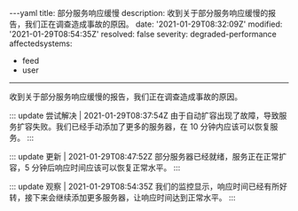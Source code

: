 ---yaml
title: 部分服务响应缓慢
description: 收到关于部分服务响应缓慢的报告，我们正在调查造成事故的原因。
date: '2021-01-29T08:32:09Z'
modified: '2021-01-29T08:54:35Z'
resolved: false
severity: degraded-performance
affectedsystems:
  - feed
  - user
---
收到关于部分服务响应缓慢的报告，我们正在调查造成事故的原因。

::: update 尝试解决 | 2021-01-29T08:37:54Z
由于自动扩容出现了故障，导致服务扩容失败。我们已经手动添加了更多的服务器，在 10 分钟内应该可以恢复服务。
:::

::: update 更新 | 2021-01-29T08:47:52Z
部分服务器已经就绪，服务正在正常扩容，5 分钟后响应时间应该可以恢复正常水平。
:::

::: update 观察 | 2021-01-29T08:54:35Z
我们的监控显示，响应时间已经有所好转，接下来会继续添加更多服务器，让响应时间达到正常水平。
:::

